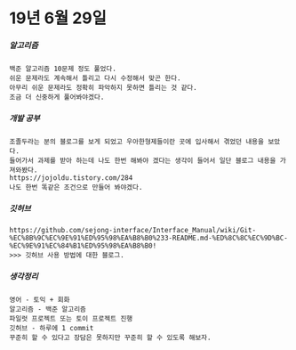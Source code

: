 # 19년 6월 29일

##### 알고리즘
    백준 알고리즘 10문제 정도 풀었다.
    쉬운 문제라도 계속해서 틀리고 다시 수정해서 맞곤 한다.
    아무리 쉬운 문제라도 정확히 파악하지 못하면 틀리는 것 같다.
    조금 더 신중하게 풀어봐야겠다.

##### 개발 공부
    조졸두라는 분의 블로그를 보게 되었고 우아한형제들이란 곳에 입사해서 겪었던 내용을 보았다.
    들어가서 과제를 받아 하는데 나도 한번 해봐야 겠다는 생각이 들어서 일단 블로그 내용을 가져와봤다.
    https://jojoldu.tistory.com/284
    나도 한번 똑같은 조건으로 만들어 봐야겠다.

##### 깃허브
    https://github.com/sejong-interface/Interface_Manual/wiki/Git-%EC%8B%9C%EC%9E%91%ED%95%98%EA%B8%B0%233-README.md-%ED%8C%8C%EC%9D%BC-%EC%9E%91%EC%84%B1%ED%95%98%EA%B8%B0!
    >>> 깃허브 사용 방법에 대한 블로그.

##### 생각정리
    영어 - 토익 + 회화
    알고리즘 - 백준 알고리즘
    파일럿 프로젝트 또는 토이 프로젝트 진행
    깃허브 - 하루에 1 commit
    꾸준히 할 수 있다고 장담은 못하지만 꾸준히 할 수 있도록 해보자.
